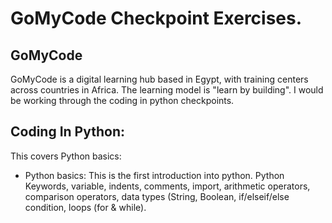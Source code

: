 # GoMyCode Checkpoint Exercises.
## GoMyCode 


GoMyCode is a digital learning hub based in Egypt, with training centers across countries in Africa. The learning model is "learn by building".  I would be working through the coding in python checkpoints. 

## Coding In Python:

This covers Python basics:
- Python basics: This is the first introduction into python. Python Keywords, variable, indents, comments, import, arithmetic operators, comparison operators, data types (String, Boolean, if/elseif/else condition, loops (for & while).

